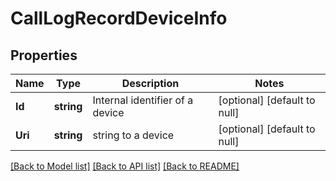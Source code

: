# CallLogRecordDeviceInfo

## Properties
Name | Type | Description | Notes
------------ | ------------- | ------------- | -------------
**Id** | **string** | Internal identifier of a device | [optional] [default to null]
**Uri** | **string** | string to a device | [optional] [default to null]

[[Back to Model list]](../README.md#documentation-for-models) [[Back to API list]](../README.md#documentation-for-api-endpoints) [[Back to README]](../README.md)


